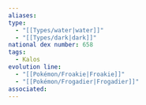 ```yaml
---
aliases: 
type:
  - "[[Types/water|water]]"
  - "[[Types/dark|dark]]"
national dex number: 658
tags:
  - Kalos
evolution line:
  - "[[Pokémon/Froakie|Froakie]]"
  - "[[Pokémon/Frogadier|Frogadier]]"
associated: 
---
```

